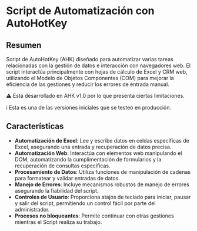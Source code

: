 # Script de Automatización con AutoHotKey

## Resumen

Script de AutoHotKey (AHK) diseñado para automatizar varias tareas relacionadas con la gestión de datos e interacción con navegadores web. El script interactúa principalmente con hojas de cálculo de Excel y CRM web, utilizando el Modelo de Objetos Componentes (COM) para mejorar la eficiencia de las gestiones y reducir los errores de entrada manual.

⚠️ Está desarrollado en AHK v1.0 por lo que presenta ciertas limitaciones.

ℹ️ Esta es una de las versiones iniciales que se testeó en producción.

## Características

- **Automatización de Excel**: Lee y escribe datos en celdas específicas de Excel, asegurando una entrada y recuperación de datos precisa.
- **Automatización Web**: Interactúa con elementos web manipulando el DOM, automatizando la cumplimentación de formularios y la recuperación de consultas específicas.
- **Procesamiento de Datos**: Utiliza funciones de manipulación de cadenas para formatear y validar entradas de datos.
- **Manejo de Errores**: Incluye mecanismos robustos de manejo de errores asegurando la fiabilidad del script.
- **Controles de Usuario**: Proporciona atajos de teclado para iniciar, pausar y salir del script, permitiendo un control fácil por parte del administrador.
- **Procesos no bloqueantes**: Permite continuar con otras gestiones mientras el Script realiza su trabajo.
